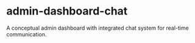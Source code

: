 # admin-dashboard-chat
A conceptual admin dashboard with integrated chat system for real-time communication.
